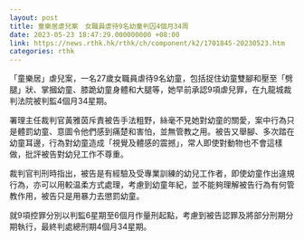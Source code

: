 ```yaml
---
layout: post
title: 童樂居虐兒案　女職員虐待9名幼童判囚4個月34周
date: 2023-05-23 18:47:29.000000000 +08:00
link: https://news.rthk.hk/rthk/ch/component/k2/1701845-20230523.htm
categories: rthk
---
```


「童樂居」虐兒案，一名27歲女職員虐待9名幼童，包括捉住幼童雙腳和壓至「劈腿」狀、掌摑幼童、膝跪幼童身體和大腿等，她早前承認9項虐兒罪，在九龍城裁判法院被判監4個月34星期。

署理主任裁判官黃雅茵斥責被告手法粗野，絲毫不見她對幼童的關愛，案中行為只是體罰幼童、意圖令他們感到痛楚和害怕，並無管教之用。被告又舉腳、多次踏在幼童耳邊，行為對幼童造成「視覺及體感的震撼」，常人即使對動物也不會這樣做，批評被告對幼兒工作不尊重。

裁判官判刑時指出，被告是有經驗及受專業訓練的幼兒工作者，即使幼童作出違規行為，亦可以用較温柔方式處理，考慮到幼童年紀，並不能夠理解被告行為有何管教作用，被告只是用暴力去懲罰幼童。

就9項控罪分別以判監6星期至6個月作量刑起點，考慮到被告認罪及將部分刑期分期執行，最終判處總刑期4個月34星期。
